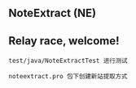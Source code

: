 NoteExtract (NE)
--
Relay race, welcome!
--
```$xslt
test/java/NoteExtractTest 进行测试 
```
```$xslt
noteextract.pro 包下创建新站提取方式
```

